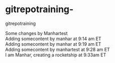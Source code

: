 # gitrepotraining-
gitrepotraining 

Some changes by Manhartest
<br/>
Adding somecontent by manhar at 9:14 am ET
<br/>
Adding somecontent by manhar at 9:19 am ET
<br/>
Adding somecontent by manhartest at 9:28 am ET
<br/>
I am Manhar, creating a rocketship at 9:33am ET